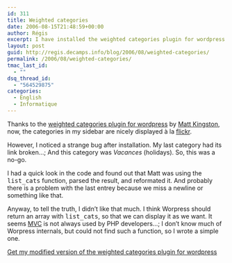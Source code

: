 ```yaml
---
id: 311
title: Weighted categories
date: 2006-08-15T21:48:59+00:00
author: Régis
excerpt: I have installed the weighted categories plugin for wordpress.
layout: post
guid: http://regis.decamps.info/blog/2006/08/weighted-categories/
permalink: /2006/08/weighted-categories/
tmac_last_id:
  - ""
dsq_thread_id:
  - "564529875"
categories:
  - English
  - Informatique
---
```

Thanks to the [weighted categories plugin for wordpress](http://www.hitormiss.org/projects/weighted-categories) by [Matt Kingston](http://www.hitormiss.org/), now, the categories in my sidebar are nicely displayed à la [flickr](http://www.flickr.com/photos/tags/).

However, I noticed a strange bug after installation. My last category had its link broken…; And this category was _Vacances_ (holidays). So, this was a no-go.

I had a quick look in the code and found out that Matt was using the <tt>list_cats</tt> function, parsed the result, and reformated it. And probably there is a problem with the last entrey because we miss a newline or something like that. 

Anyway, to tell the truth, I didn’t like that much. I think Worpress should return an array with <tt>list_cats</tt>, so that we can display it as we want. It seems [MVC](http://en.wikipedia.org/wiki/Model-view-controller) is not always used by PHP developers…; I don’t know much of Worpress internals, but could not find such a function, so I wrote a simple one.

[Get my modified version of the weighted categories plugin for wordpress](/blog/data/weighted_categories.phps)
